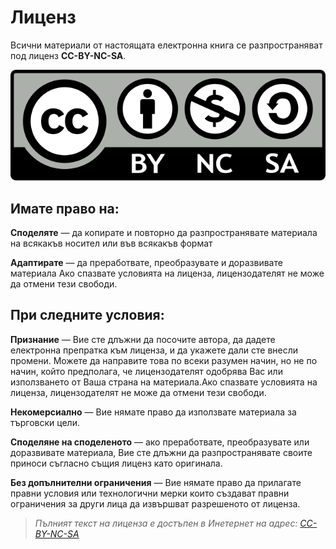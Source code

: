 # Лиценз

Всични материали от настоящата електронна книга се разпространяват под лиценз **CC-BY-NC-SA**.

![](cc-by-nc-sa.png)

## Имате право на:

**Споделяте** — да копирате и повторно да разпространявате материала на всякакъв носител или във всякакъв формат

**Адаптирате** — да преработвате, преобразувате и доразвивате материала
Ако спазвате условията на лиценза, лицензодателят не може да отмени тези свободи.

## При следните условия:

**Признание** — Вие сте длъжни да посочите автора, да дадете електронна препратка към лиценза, и да укажете дали сте внесли промени. Можете да направите това по всеки разумен начин, но не по начин, който предполага, че лицензодателят одобрява Вас или използването от Ваша страна на материала.Ако спазвате условията на лиценза, лицензодателят не може да отмени тези свободи.

**Некомерсиално** — Вие нямате право да използвате материала за търговски цели.

**Споделяне на споделеното** — ако преработвате, преобразувате или доразвивате материала, Вие сте длъжни да разпространявате своите приноси съгласно същия лиценз като оригинала.

**Без допълнителни ограничения** — Вие нямате право да прилагате правни условия или технологични мерки които създават правни ограничения за други лица да извършват разрешеното от лиценза.

> _Пълният текст на лиценза е достъпен в Инетернет на адрес: [CC-BY-NC-SA](https://creativecommons.org/licenses/by-nc-sa/4.0/)_